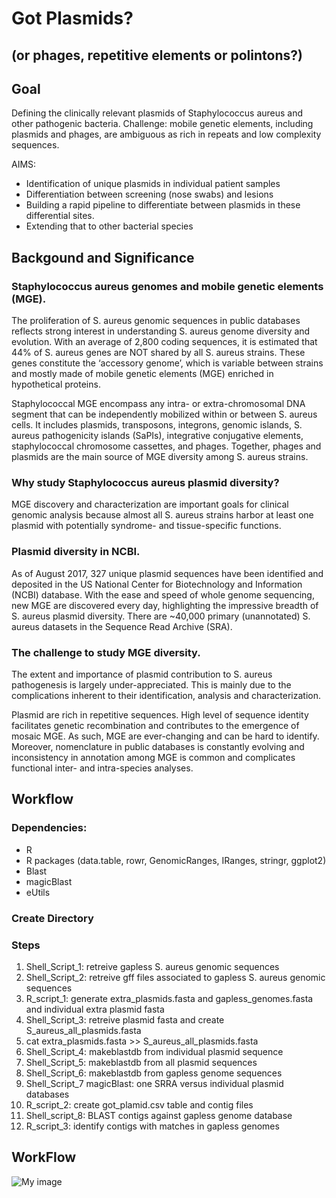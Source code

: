 # Got Plasmids?
## (or phages, repetitive elements or polintons?)

## Goal
Defining the clinically relevant plasmids of Staphylococcus aureus and other pathogenic bacteria.
Challenge: mobile genetic elements, including plasmids and phages,  are ambiguous as rich in repeats and low complexity sequences.

AIMS:
- Identification of unique plasmids in individual patient samples
- Differentiation between screening (nose swabs) and lesions
- Building a rapid pipeline to differentiate between plasmids in these differential sites.  
- Extending that to other bacterial species

## Backgound and Significance
### Staphylococcus aureus genomes and mobile genetic elements (MGE).
The proliferation of S. aureus genomic sequences in public databases reflects strong interest in understanding S. aureus genome diversity and evolution. With an average of 2,800 coding sequences, it is estimated that 44% of S. aureus genes are NOT shared by all S. aureus strains. These genes constitute the  ‘accessory genome’, which is variable between strains and mostly made of mobile genetic elements (MGE) enriched in hypothetical proteins. 

Staphylococcal MGE encompass any intra- or extra-chromosomal DNA segment that can be independently mobilized within or between S. aureus cells. It includes plasmids, transposons, integrons, genomic islands, S. aureus pathogenicity islands (SaPIs), integrative conjugative elements, staphylococcal chromosome cassettes, and phages. Together, phages and plasmids are the main source of MGE diversity among S. aureus strains. 

### Why study Staphylococcus aureus plasmid diversity?
MGE discovery and characterization are important goals for clinical genomic analysis because almost all S. aureus strains harbor at least one plasmid with potentially syndrome- and tissue-specific functions. 
 
### Plasmid diversity in NCBI.
 As of August 2017,  327 unique plasmid sequences have been identified and deposited in the US National Center for Biotechnology and Information (NCBI) database.  With the ease and speed of whole genome sequencing, new MGE are discovered every day, highlighting the impressive breadth of S. aureus plasmid diversity. There are ~40,000 primary (unannotated) S. aureus datasets in the Sequence Read Archive (SRA). 

### The challenge to study MGE diversity. 
The extent and importance of plasmid contribution to S. aureus pathogenesis is largely under-appreciated. This is mainly due to the complications inherent to their identification, analysis and characterization. 
 
Plasmid are rich in repetitive sequences. High level of sequence identity facilitates genetic recombination and contributes to the emergence of mosaic MGE. As such, MGE are ever-changing and can be hard to identify. Moreover, nomenclature in public databases is constantly evolving and inconsistency in annotation among MGE is common and complicates functional inter- and intra-species analyses. 


## Workflow
### Dependencies:
* R
* R packages (data.table, rowr, GenomicRanges, IRanges, stringr, ggplot2)
* Blast
* magicBlast
* eUtils

### Create Directory



### Steps 

 1.  Shell_Script_1: retreive gapless S. aureus genomic sequences
 2.  Shell_Script_2: retreive gff files associated to gapless S. aureus genomic sequences 
 3.  R_script_1: generate extra_plasmids.fasta and gapless_genomes.fasta and individual extra plasmid fasta
 4.  Shell_Script_3: retreive plasmid fasta and create S_aureus_all_plasmids.fasta
 5.  cat extra_plasmids.fasta >> S_aureus_all_plasmids.fasta
 6.  Shell_Script_4: makeblastdb from individual plasmid sequence
 7.  Shell_Script_5: makeblastdb from all plasmid sequences
 8.  Shell_Script_6: makeblastdb from gapless genome sequences
 9.  Shell_Script_7 magicBlast: one SRRA versus individual plasmid databases
 10. R_script_2: create got_plamid.csv table and contig files
 11. Shell_script_8: BLAST contigs against gapless genome database
 12. R_script_3: identify contigs with matches in gapless genomes
 
 
## WorkFlow
![My image](https://github.com/NCBI-Hackathons/Pathogenic_Pangenomes/blob/master/images/workflow_2.png)
